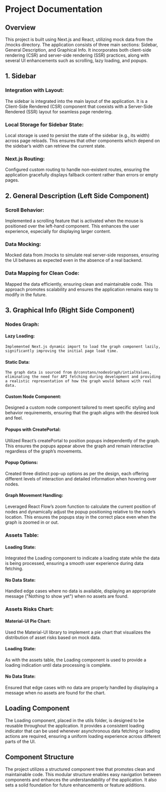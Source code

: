 # Project Documentation
## Overview
This project is built using Next.js and React, utilizing mock data from the /mocks directory. The application consists of three main sections: Sidebar, General Description, and Graphical Info. It incorporates both client-side rendering (CSR) and server-side rendering (SSR) practices, along with several UI enhancements such as scrolling, lazy loading, and popups.

## 1. Sidebar
  ### Integration with Layout:
  The sidebar is integrated into the main layout of the application. It is a Client-Side Rendered (CSR) component that coexists with a Server-Side Rendered (SSR) layout for seamless page rendering.

  ### Local Storage for Sidebar State:
  Local storage is used to persist the state of the sidebar (e.g., its width) across page reloads. This ensures that other components which depend on the sidebar’s width can retrieve the current state.

  ### Next.js Routing:
  Configured custom routing to handle non-existent routes, ensuring the application gracefully displays fallback content rather than errors or empty pages.

## 2. General Description (Left Side Component)
  ### Scroll Behavior:
  Implemented a scrolling feature that is activated when the mouse is positioned over the left-hand component. This enhances the user experience, especially for displaying larger content.

  ### Data Mocking:
  Mocked data from /mocks to simulate real server-side responses, ensuring the UI behaves as expected even in the absence of a real backend.

  ### Data Mapping for Clean Code:
  Mapped the data efficiently, ensuring clean and maintainable code. This approach promotes scalability and ensures the application remains easy to modify in the future.

## 3. Graphical Info (Right Side Component)
  ### Nodes Graph:
   #### Lazy Loading:
    Implemented Next.js dynamic import to load the graph component lazily, significantly improving the initial page load time.

  #### Static Data:
    The graph data is sourced from @/constans/nodesGraph/intialValues, eliminating the need for API fetching during development and providing a realistic representation of how the graph would behave with real data.

  #### Custom Node Component:
  Designed a custom node component tailored to meet specific styling and behavior requirements, ensuring that the graph aligns with the desired look and feel.

  #### Popups with CreatePortal:
  Utilized React’s createPortal to position popups independently of the graph. This ensures the popups appear above the graph and remain interactive regardless of the graph’s movements.

  #### Popup Options:
  Created three distinct pop-up options as per the design, each offering different levels of interaction and detailed information when hovering over nodes.

  #### Graph Movement Handling:
  Leveraged React Flow’s zoom function to calculate the current position of nodes and dynamically adjust the popup positioning relative to the node’s location. This ensures the popups stay in the correct place      even when the graph is zoomed in or out.

### Assets Table:
  #### Loading State:
  Integrated the Loading component to indicate a loading state while the data is being processed, ensuring a smooth user experience during data fetching.

  #### No Data State:
  Handled edge cases where no data is available, displaying an appropriate message ("Nothing to show yet") when no assets are found.

### Assets Risks Chart:
 #### Material-UI Pie Chart:
  Used the Material-UI library to implement a pie chart that visualizes the distribution of asset risks based on mock data.

  #### Loading State:
  As with the assets table, the Loading component is used to provide a loading indication until data processing is complete.

  #### No Data State:
  Ensured that edge cases with no data are properly handled by displaying a message when no assets are found for the chart.

## Loading Component
The Loading component, placed in the utils folder, is designed to be reusable throughout the application. It provides a consistent loading indicator that can be used whenever asynchronous data fetching or loading actions are required, ensuring a uniform loading experience across different parts of the UI.

## Component Structure
The project utilizes a structured component tree that promotes clean and maintainable code. This modular structure enables easy navigation between components and enhances the understandability of the application. It also sets a solid foundation for future enhancements or feature additions.

